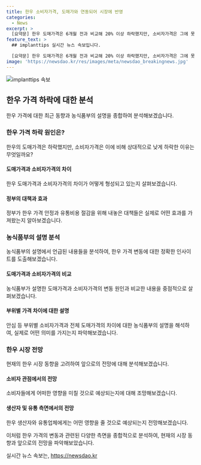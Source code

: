 ```yaml
---
title: 한우 소비자가격, 도매가와 연동되어 시장에 반영
categories:
  - News
excerpt: >
  [요약문] 한우 도매가격은 6개월 전과 비교해 20% 이상 하락했지만, 소비자가격은 그에 못 미치는 5% 하락에 그쳤다. 농식품부는 이유로 도매가격이 11.1% 하락한 반면 소비자가격은 7.3%만 하락했으며, 도매가격의 하락이 전적으로 소비자가격에 반영되지는 않는다고 설명했다. 농식품부는 정부가 한우 가격 안정과 유통비용 절감을 위해 노력 중이며, 한우 수급안정 대책을 추진 중에 있다고 밝혔다.
feature_text: >
  ## implanttips 실시간 뉴스 속보입니다.

  [요약문] 한우 도매가격은 6개월 전과 비교해 20% 이상 하락했지만, 소비자가격은 그에 못 미치는 5% 하락에 그쳤다. 농식품부는 이유로 도매가격이 11.1% 하락한 반면 소비자가격은 7.3%만 하락했으며, 도매가격의 하락이 전적으로 소비자가격에 반영되지는 않는다고 설명했다. 농식품부는 정부가 한우 가격 안정과 유통비용 절감을 위해 노력 중이며, 한우 수급안정 대책을 추진 중에 있다고 밝혔다.
image: 'https://newsdao.kr/res/images/meta/newsdao_breakingnews.jpg'
---
```


<p><img src="https://newsdao.kr/res/images/meta/newsdao_breakingnews.jpg" alt="implanttips 속보" /></p>

<h2 data-ke-size="size26">한우 가격 하락에 대한 분석</h2>

<p data-ke-size="size16">한우 가격에 대한 최근 동향과 농식품부의 설명을 종합하여 분석해보겠습니다.</p>

<h3>한우 가격 하락 원인은?</h3>

<p data-ke-size="size16">한우의 도매가격은 하락했지만, 소비자가격은 이에 비해 상대적으로 낮게 하락한 이유는 무엇일까요?</p>

<h4>도매가격과 소비자가격의 차이</h4>

<p data-ke-size="size16">한우 도매가격과 소비자가격의 차이가 어떻게 형성되고 있는지 살펴보겠습니다.</p>

<h4>정부의 대책과 효과</h4>

<p data-ke-size="size16">정부가 한우 가격 안정과 유통비용 절감을 위해 내놓은 대책들은 실제로 어떤 효과를 가져왔는지 알아보겠습니다.</p>

<h3>농식품부의 설명 분석</h3>

<p data-ke-size="size16">농식품부의 설명에서 언급된 내용들을 분석하여, 한우 가격 변동에 대한 정확한 인사이트를 도출해보겠습니다.</p>

<h4>도매가격과 소비자가격의 비교</h4>

<p data-ke-size="size16">농식품부가 설명한 도매가격과 소비자가격의 변동 원인과 비교한 내용을 중점적으로 살펴보겠습니다.</p>

<h4>부위별 가격 차이에 대한 설명</h4>

<p data-ke-size="size16">안심 등 부위별 소비자가격과 전체 도매가격의 차이에 대한 농식품부의 설명을 해석하여, 실제로 어떤 의미를 가지는지 파악해보겠습니다.</p>

<h3>한우 시장 전망</h3>

<p data-ke-size="size16">현재의 한우 시장 동향을 고려하여 앞으로의 전망에 대해 분석해보겠습니다.</p>

<h4>소비자 관점에서의 전망</h4>

<p data-ke-size="size16">소비자들에게 어떠한 영향을 미칠 것으로 예상되는지에 대해 조망해보겠습니다.</p>

<h4>생산자 및 유통 측면에서의 전망</h4>

<p data-ke-size="size16">한우 생산자와 유통업체에게는 어떤 영향을 줄 것으로 예상되는지 전망해보겠습니다.</p>

<p>이처럼 한우 가격의 변동과 관련된 다양한 측면을 종합적으로 분석하여, 현재의 시장 동향과 앞으로의 전망을 파악해보았습니다.</p>
실시간 뉴스 속보는, <a href="https://newsdao.kr" rel="dofollow">https://newsdao.kr</a>



